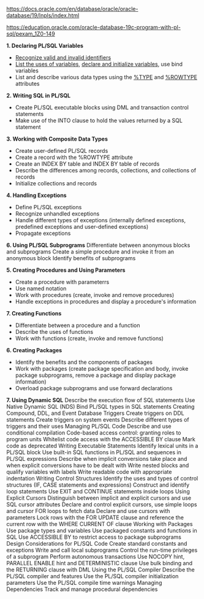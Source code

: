 https://docs.oracle.com/en/database/oracle/oracle-database/19/lnpls/index.html

https://education.oracle.com/oracle-database-19c-program-with-pl-sql/pexam_1Z0-149

 **1. Declaring PL/SQL Variables**
* [Recognize valid and invalid identifiers](https://github.com/MarinaArh/Oracle_cheat_sheets/blob/master/1Z0-149/identifiers.sql)
* [List the uses of variables](https://github.com/MarinaArh/Oracle_cheat_sheets/blob/master/1Z0-149/WhereIsVariablesUsed.sql), [declare and initialize variables](), use bind variables
* List and describe various data types using the [%TYPE](https://github.com/MarinaArh/Oracle_cheat_sheets/blob/master/1Z0-149/TypeAttribute.sql) and [%ROWTYPE](https://github.com/MarinaArh/Oracle_cheat_sheets/blob/master/1Z0-149/RowtypeAttribute.sql) attributes

 **2. Writing SQL in PL/SQL**
* Create PL/SQL executable blocks using DML and transaction control statements
* Make use of the INTO clause to hold the values returned by a SQL statement

 **3. Working with Composite Data Types**
* Create user-defined PL/SQL records
* Create a record with the %ROWTYPE attribute
* Create an INDEX BY table and INDEX BY table of records
* Describe the differences among records, collections, and collections of records
* Initialize collections and records

**4. Handling Exceptions**
* Define PL/SQL exceptions
* Recognize unhandled exceptions
* Handle different types of exceptions (internally defined exceptions, predefined exceptions and user-defined exceptions)
* Propagate exceptions

**6. Using PL/SQL Subprograms**
Differentiate between anonymous blocks and subprograms
Create a simple procedure and invoke it from an anonymous block
Identify benefits of subprograms

**5. Creating Procedures and Using Parameters**
* Create a procedure with parameterrs
* Use named notation
* Work with procedures (create, invoke and remove procedures)
* Handle exceptions in procedures and display a procedure's information

**7. Creating Functions**
* Differentiate between a procedure and a function
* Describe the uses of functions
* Work with functions (create, invoke and remove functions)

**6. Creating Packages**
* Identify the benefits and the components of packages
* Work with packages (create package specification and body, invoke package subprograms, remove a package and display package information)
* Overload package subprograms and use forward declarations

**7. Using Dynamic SQL**
Describe the execution flow of SQL statements
Use Native Dynamic SQL (NDS)
Bind PL/SQL types in SQL statements
Creating Compound, DDL, and Event Database Triggers
Create triggers on DDL statements
Create triggers on system events
Describe different types of triggers and their uses
Managing PL/SQL Code
Describe and use conditional compilation
Code-based access control: granting roles to program units
Whitelist code access with the ACCESSIBLE BY clause
Mark code as deprecated
Writing Executable Statements
Identify lexical units in a PL/SQL block
Use built-in SQL functions in PL/SQL and sequences in PL/SQL expressions
Describe when implicit conversions take place and when explicit conversions have to be dealt with
Write nested blocks and qualify variables with labels
Write readable code with appropriate indentation
Writing Control Structures
Identify the uses and types of control structures (IF, CASE statements and expressions)
Construct and identify loop statements
Use EXIT and CONTINUE statements inside loops
Using Explicit Cursors
Distinguish between implicit and explicit cursors and use SQL cursor attributes
Declare and control explicit cursors, use simple loops and cursor FOR loops to fetch data
Declare and use cursors with parameters
Lock rows with the FOR UPDATE clause and reference the current row with the WHERE CURRENT OF clause
Working with Packages
Use package types and variables
Use packaged constants and functions in SQL
Use ACCESSIBLE BY to restrict access to package subprograms
Design Considerations for PL/SQL Code
Create standard constants and exceptions
Write and call local subprograms
Control the run-time privileges of a subprogram
Perform autonomous transactions
Use NOCOPY hint, PARALLEL ENABLE hint and DETERMINISTIC clause
Use bulk binding and the RETURNING clause with DML
Using the PL/SQL Compiler
Describe the PL/SQL compiler and features
Use the PL/SQL compiler initialization parameters
Use the PL/SQL compile time warnings
Managing Dependencies
Track and manage procedural dependencies
